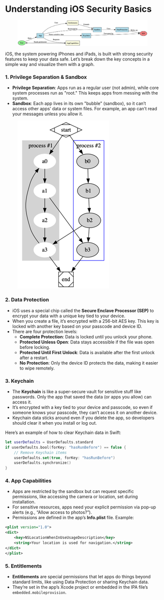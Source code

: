 # Understanding iOS Security Basics

<figure><img src="../.gitbook/assets/image (330).png" alt=""><figcaption></figcaption></figure>

iOS, the system powering iPhones and iPads, is built with strong security features to keep your data safe. Let’s break down the key concepts in a simple way and visualize them with a graph.

### 1. Privilege Separation & Sandbox

* **Privilege Separation**: Apps run as a regular user (not admin), while core system processes run as "root." This keeps apps from messing with the system.
* **Sandbox**: Each app lives in its own "bubble" (sandbox), so it can’t access other apps’ data or system files. For example, an app can’t read your messages unless you allow it.

<figure><img src="../.gitbook/assets/image (328).png" alt=""><figcaption></figcaption></figure>

### 2. Data Protection

* iOS uses a special chip called the **Secure Enclave Processor (SEP)** to encrypt your data with a unique key tied to your device.
* When you create a file, it’s encrypted with a 256-bit AES key. This key is locked with another key based on your passcode and device ID.
* There are four protection levels:
  * **Complete Protection**: Data is locked until you unlock your phone.
  * **Protected Unless Open**: Data stays accessible if the file was open before locking.
  * **Protected Until First Unlock**: Data is available after the first unlock after a restart.
  * **No Protection**: Only the device ID protects the data, making it easier to wipe remotely.

### 3. Keychain

* The **Keychain** is like a super-secure vault for sensitive stuff like passwords. Only the app that saved the data (or apps you allow) can access it.
* It’s encrypted with a key tied to your device and passcode, so even if someone knows your passcode, they can’t access it on another device.
* Keychain data sticks around even if you delete the app, so developers should clear it when you install or log out.

Here’s an example of how to clear Keychain data in Swift:

```swift
let userDefaults = UserDefaults.standard
if userDefaults.bool(forKey: "hasRunBefore") == false {
    // Remove Keychain items
    userDefaults.set(true, forKey: "hasRunBefore")
    userDefaults.synchronize()
}
```

### 4. App Capabilities

* Apps are restricted by the sandbox but can request specific permissions, like accessing the camera or location, set during installation.
* For sensitive resources, apps need your explicit permission via pop-up alerts (e.g., “Allow access to photos?”).
* Permissions are defined in the app’s **Info.plist** file. Example:

```xml
<plist version="1.0">
<dict>
    <key>NSLocationWhenInUseUsageDescription</key>
    <string>Your location is used for navigation.</string>
</dict>
</plist>
```

### 5. Entitlements

* **Entitlements** are special permissions that let apps do things beyond standard limits, like using Data Protection or sharing Keychain data.
* They’re set in the app’s Xcode project or embedded in the IPA file’s `embedded.mobileprovision`.
